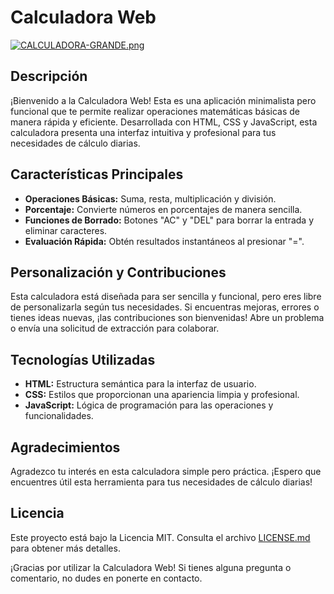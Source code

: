 # Calculadora Web

[![CALCULADORA-GRANDE.png](https://i.postimg.cc/6QHqVrRB/CALCULADORA-GRANDE.png)](https://postimg.cc/FfLhNJD6)

## Descripción

¡Bienvenido a la Calculadora Web! Esta es una aplicación minimalista pero funcional que te permite realizar operaciones matemáticas básicas de manera rápida y eficiente. Desarrollada con HTML, CSS y JavaScript, esta calculadora presenta una interfaz intuitiva y profesional para tus necesidades de cálculo diarias.

## Características Principales

- **Operaciones Básicas:** Suma, resta, multiplicación y división.
- **Porcentaje:** Convierte números en porcentajes de manera sencilla.
- **Funciones de Borrado:** Botones "AC" y "DEL" para borrar la entrada y eliminar caracteres.
- **Evaluación Rápida:** Obtén resultados instantáneos al presionar "=".


## Personalización y Contribuciones

Esta calculadora está diseñada para ser sencilla y funcional, pero eres libre de personalizarla según tus necesidades. Si encuentras mejoras, errores o tienes ideas nuevas, ¡las contribuciones son bienvenidas! Abre un problema o envía una solicitud de extracción para colaborar.

## Tecnologías Utilizadas

- **HTML:** Estructura semántica para la interfaz de usuario.
- **CSS:** Estilos que proporcionan una apariencia limpia y profesional.
- **JavaScript:** Lógica de programación para las operaciones y funcionalidades.

## Agradecimientos

Agradezco tu interés en esta calculadora simple pero práctica. ¡Espero que encuentres útil esta herramienta para tus necesidades de cálculo diarias!

## Licencia

Este proyecto está bajo la Licencia MIT. Consulta el archivo [LICENSE.md](LICENSE.md) para obtener más detalles.

¡Gracias por utilizar la Calculadora Web! Si tienes alguna pregunta o comentario, no dudes en ponerte en contacto.

